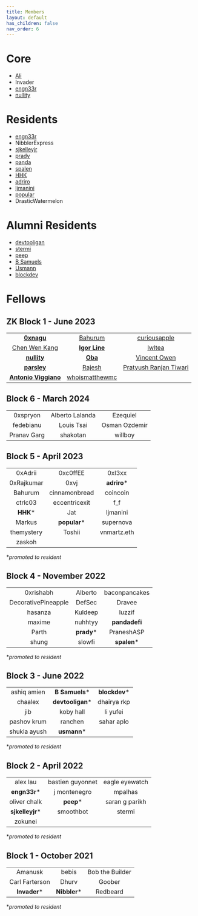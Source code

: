 ```yaml
---
title: Members
layout: default
has_children: false
nav_order: 6
---
```


# Core
* [Ali](https://twitter.com/0xalizk)
* Invader
* [engn33r](https://twitter.com/bl4ckb1rd71)
* [nullity](https://twitter.com/nullity00)

# Residents
* [engn33r](https://twitter.com/bl4ckb1rd71)
* NibblerExpress
* [sjkelleyjr](https://twitter.com/sjkelleyjr)
* [prady](https://twitter.com/prady_v)
* [panda](https://twitter.com/pandadfi)
* [spalen](https://github.com/spalen0)
* [HHK](https://twitter.com/HHK_ETH)
* [adriro](https://twitter.com/adrianromero)
* [ljmanini](https://twitter.com/ljmanini)
* [popular](https://twitter.com/popular_12345/)
* DrasticWatermelon


# Alumni Residents
* [devtooligan](https://twitter.com/devtooligan)
* [stermi](https://twitter.com/StErMi)
* [peep](https://twitter.com/XianganH)
* [B Samuels](https://twitter.com/thebensams)
* [Usmann](https://twitter.com/usmannk)
* [blockdev](https://twitter.com/blockdeveth)


# Fellows

## ZK Block 1 - June 2023

||||
|:--------------:|:-------------:|:----------------:|
| **[0xnagu](https://github.com/thogiti)** | [Bahurum](https://github.com/bahurum)|  [curiousapple](https://github.com/abhishekvispute) |
| [Chen Wen Kang](https://github.com/cwkang1998) | **[Igor Line](https://github.com/igorline)** | [lwltea](https://github.com/lwltea)  |
| **[nullity](https://github.com/nullity00)** | **[Oba](https://github.com/obatirou)** | [Vincent Owen](https://github.com/makluganteng)   |
| **[parsley](https://github.com/bbresearcher)**   | [Rajesh](https://github.com/RajeshRk18)   | [Pratyush Ranjan Tiwari](https://github.com/PratyushRT)   |
| **[Antonio Viggiano](https://github.com/aviggiano)** | [whoismatthewmc](https://github.com/whoismatthewmc1) | |

## Block 6 - March 2024

||||
|:--------------:|:-------------:|:----------------:|
| 0xspryon | Alberto Lalanda | Ezequiel |
| fedebianu | Louis Tsai | Osman Ozdemir |
| Pranav Garg | shakotan | willboy |

## Block 5 - April 2023

||||
|:--------------:|:-------------:|:----------------:|
| 0xAdrii | 0xc0ffEE  | 0xl3xx |
| 0xRajkumar | 0xvj | **adriro*** |
| Bahurum | cinnamonbread | coincoin |
| ctrlc03 | eccentricexit | f_f |
| **HHK*** | Jat | ljmanini |
| Markus | **popular*** | supernova |
| themystery | Toshii | vnmartz.eth |
|zaskoh | | |

*_promoted to resident_

## Block 4 - November 2022

||||
|:--------------:|:-------------:|:----------------:|
|0xrishabh |Alberto |baconpancakes |
|DecorativePineapple |DefSec |Dravee |
|hasanza |Kuldeep |luzzif |
|maxime|nuhhtyy |**pandadefi** |
|Parth| **prady*** |PraneshASP |
|shung|slowfi |**spalen*** |

*_promoted to resident_

## Block 3 - June 2022

||||
|:--------------:|:-------------:|:----------------:|
|ashiq amien |**B Samuels***  |**blockdev***|
|chaalex     |**devtooligan***|dhairya rkp|
|jib         |koby hall      |li yufei|
|pashov krum |ranchen        |sahar aplo|
|shukla ayush|**usmann***        |       |

*_promoted to resident_

## Block 2 - April 2022

||||
|:--------------:|:-------------:|:----------------:|
|    alex lau     |    bastien guyonnet      |  eagle eyewatch |
| **engn33r*** |    j montenegro      |   mpalhas         |       
|  oliver chalk  | **peep*** |     saran g parikh     |  
|    **sjkelleyjr***    |      smoothbot         |       stermi           |
|zokunei|||


*_promoted to resident_


## Block 1 - October 2021

|||| 
|:--------------:|:-------------:|:----------------:|    
| Amanusk        |  bebis        |  Bob the Builder | 
| Carl Farterson |  Dhurv        | Goober           |       
| **Invader***   |  **Nibbler*** | Redbeard         |  



*_promoted to resident_


